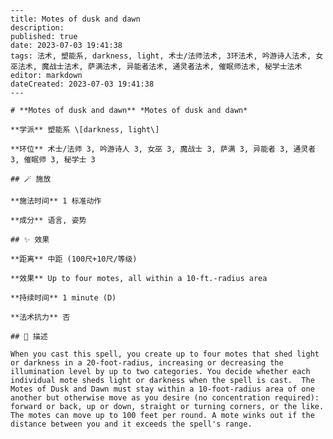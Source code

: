 
    ---
    title: Motes of dusk and dawn
    description: 
    published: true
    date: 2023-07-03 19:41:38
    tags: 法术, 塑能系, darkness, light, 术士/法师法术, 3环法术, 吟游诗人法术, 女巫法术, 魔战士法术, 萨满法术, 异能者法术, 通灵者法术, 催眠师法术, 秘学士法术
    editor: markdown
    dateCreated: 2023-07-03 19:41:38
    ---

    # **Motes of dusk and dawn** *Motes of dusk and dawn*

    **学派** 塑能系 \[darkness, light\] 

    **环位** 术士/法师 3, 吟游诗人 3, 女巫 3, 魔战士 3, 萨满 3, 异能者 3, 通灵者 3, 催眠师 3, 秘学士 3

    ## 🪄 施放

    **施法时间** 1 标准动作

    **成分** 语言, 姿势

    ## ✨ 效果  

    **距离** 中距 (100尺+10尺/等级) 

    **效果** Up to four motes, all within a 10-ft.-radius area 

    **持续时间** 1 minute (D) 

    **法术抗力** 否

    ## 📖 描述

    When you cast this spell, you create up to four motes that shed light or darkness in a 20-foot-radius, increasing or decreasing the illumination level by up to two categories. You decide whether each individual mote sheds light or darkness when the spell is cast.  The Motes of Dusk and Dawn must stay within a 10-foot-radius area of one another but otherwise move as you desire (no concentration required): forward or back, up or down, straight or turning corners, or the like. The motes can move up to 100 feet per round. A mote winks out if the distance between you and it exceeds the spell's range.
    